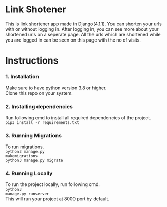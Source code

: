 # Link Shotener
This is link shortener app made in Django(4.1.1). You can shorten your urls with or without logging in. After logging in, you can see more about your shortened urls on a seperate page. All the urls which are shortened while you are logged in can be seen on this page with the no of visits.

# Instructions

### 1. Installation
Make sure to have python version 3.8 or higher.<br />
Clone this repo on your system.

### 2. Installing dependencies
Run following cmd to install all required dependencies of the project.<br />
<code>pip3 install -r requirements.txt</code>

### 3. Running Migrations
To run migrations.<br />
<code>python3 manage.py makemigrations</code><br />
<code>python3 manage.py migrate</code>

### 4. Running Locally
To run the project locally, run following cmd.<br />
<code>python3 manage.py runserver</code><br />
This will run your project at 8000 port by default.
